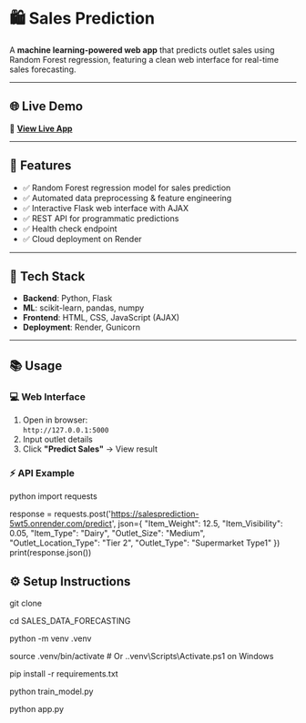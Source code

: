 # 🛍️ Sales Prediction

A **machine learning-powered web app** that predicts outlet sales using Random Forest regression, featuring a clean web interface for real-time sales forecasting.

---

## 🌐 Live Demo

🔗 [**View Live App**](https://salesprediction-5wt5.onrender.com)

---

## 🎯 Features

- ✅ Random Forest regression model for sales prediction  
- ✅ Automated data preprocessing & feature engineering  
- ✅ Interactive Flask web interface with AJAX  
- ✅ REST API for programmatic predictions  
- ✅ Health check endpoint  
- ✅ Cloud deployment on Render  

---

## 🚀 Tech Stack

- **Backend**: Python, Flask  
- **ML**: scikit-learn, pandas, numpy  
- **Frontend**: HTML, CSS, JavaScript (AJAX)  
- **Deployment**: Render, Gunicorn  

---

## 📚 Usage

### 💻 Web Interface  
1. Open in browser:  
   `http://127.0.0.1:5000`  
2. Input outlet details  
3. Click **"Predict Sales"** → View result  

### ⚡ API Example  

python
import requests

response = requests.post('https://salesprediction-5wt5.onrender.com/predict', json={
    "Item_Weight": 12.5,
    "Item_Visibility": 0.05,
    "Item_Type": "Dairy",
    "Outlet_Size": "Medium",
    "Outlet_Location_Type": "Tier 2",
    "Outlet_Type": "Supermarket Type1"
})
print(response.json())
## ⚙️ Setup Instructions
git clone <repo-url>

cd SALES_DATA_FORECASTING

python -m venv .venv

source .venv/bin/activate  # Or .\.venv\Scripts\Activate.ps1 on Windows

pip install -r requirements.txt

python train_model.py

python app.py


